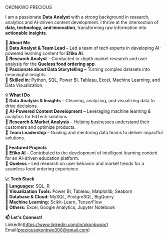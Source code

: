 OKONKWO PRECIOUS

 I am a passionate **Data Analyst** with a strong background in research, analytics and AI-driven content development. I thrive at the intersection of **data, technology, and innovation**, transforming raw information into **actionable insights**.  

**🚀 About Me**  
🔹 **Data Analyst & Team Lead** – Led a team of tech experts in developing AI-powered learning content for **Efiko AI**.  
🔹 **Research Analyst** – Conducted in-depth market research and user analysis for the **Queless food ordering app**.  
🔹 **Passionate about Data Storytelling** – Turning complex datasets into meaningful insights.  
🔹 **Skilled in:** Python, SQL, Power BI, Tableau, Excel, Machine Learning, and Data Visualization.  

**💡 What I Do**  
📌 **Data Analysis & Insights** – Cleaning, analyzing, and visualizing data to drive decisions.  
📌 **AI-Powered Content Development** – Leveraging machine learning & analytics for EdTech solutions.  
📌 **Research & Market Analysis** – Helping businesses understand their customers and optimize products.  
📌 **Team Leadership** – Guiding and mentoring data teams to deliver impactful solutions.  

**📂 Featured Projects**  
🔹 **Efiko AI** – Contributed to the development of intelligent learning content for an AI-driven education platform.  
🔹 **Queless** – Led research on user behavior and market trends for a seamless food ordering experience.  

**📈 Tech Stack**  
🔹 **Languages:** SQL, R  
🔹 **Visualization Tools:** Power BI, Tableau, Matplotlib, Seaborn  
🔹 **Database & Cloud:** MySQL, PostgreSQL, BigQuery  
🔹 **Machine Learning:** Scikit-Learn, TensorFlow  
🔹 **Others:** Excel, Google Analytics, Jupyter Notebook  

**📫 Let's Connect!**  
LinkedIn(https://www.linkedin.com/in/okonkwop/)
Email(preciousokonkwo300@gmail.com) 
